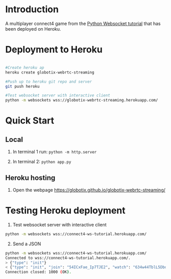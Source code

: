 # Introduction
A multiplayer connect4 game from the [Python Websocket tutorial](https://websockets.readthedocs.io/en/stable/intro/tutorial1.html) that has been deployed on Heroku.


# Deployment to Heroku
```sh

#Create heroku ap
heroku create globotix-webrtc-streaming

#Push up to heroku git repo and server
git push heroku

#Test websocket server with interactive client
python -m websockets wss://globotix-webrtc-streaming.herokuapp.com/
```

# Quick Start

## Local 

1. In terminal 1 run:
`python -m http.server`

2. In terminal 2:
`python app.py`

## Heroku hosting
1. Open the webpage
https://globotix.github.io/globotix-webrtc-streaming/

# Testing Heroku deployment
1. Test websocket server with interactive client
```sh
python -m websockets wss://connect4-ws-tutorial.herokuapp.com/
```

2. Send a JSON 
```sh
python -m websockets wss://connect4-ws-tutorial.herokuapp.com/
Connected to wss://connect4-ws-tutorial.herokuapp.com/.
> {"type": "init"}
< {"type": "init", "join": "54ICxFae_Ip7TJE2", "watch": "634w44TblL5Dbd9a"}
Connection closed: 1000 (OK).
```
